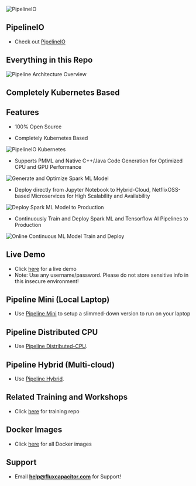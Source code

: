 ![PipelineIO](http://pipeline.io/images/pipeline-io-logo-shadow-210x186.png)

## PipelineIO
* Check out [PipelineIO](http://pipeline.io)

## Everything in this Repo
![Pipeline Architecture Overview](http://advancedspark.com/img/architecture-overview-768x563.png)

## Completely Kubernetes Based


## Features
* 100% Open Source

* Completely Kubernetes Based

![PipelineIO Kubernetes](https://s3.amazonaws.com/fluxcapacitor.com/img/weavescope-pipelineio.png)

* Supports PMML and Native C++/Java Code Generation for Optimized CPU and GPU Performance

![Generate and Optimize Spark ML Model](https://s3.amazonaws.com/fluxcapacitor.com/img/ml-model-generating-and-optimizing.png)

* Deploy directly from Jupyter Notebook to Hybrid-Cloud, NetflixOSS-based Microservices for High Scalability and Availability

![Deploy Spark ML Model to Production](https://s3.amazonaws.com/fluxcapacitor.com/img/deploy-ml-model-to-production.png)

* Continuously Train and Deploy Spark ML and Tensorflow AI Pipelines to Production

![Online Continuous ML Model Train and Deploy](https://s3.amazonaws.com/fluxcapacitor.com/img/online-continuous-ml-model-training.png)

## Live Demo
* Click [here](http://www.demo.pipeline.io) for a live demo
* Note:  Use any username/password.  Please do not store sensitive info in this insecure environment!

## Pipeline Mini (Local Laptop)
* Use [Pipeline Mini](Pipeline-Mini) to setup a slimmed-down version to run on your laptop

## Pipeline Distributed CPU
* Use [Pipeline Distributed-CPU](Pipeline-Distributed-CPU).

## Pipeline Hybrid (Multi-cloud)
* Use [Pipeline Hybrid](Pipeline-Hybrid).

## Related Training and Workshops
* Click [here](https://github.com/fluxcapacitor/pipeline-training/wiki) for training repo

## Docker Images
* Click [here](https://hub.docker.com/u/fluxcapacitor) for all Docker images

## Support
* Email **help@fluxcapacitor.com** for Support!
